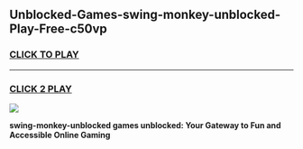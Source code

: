 
## Unblocked-Games-swing-monkey-unblocked-Play-Free-c50vp
<h3>
<a href="https://premium76.site?title=swing-monkey-unblocked&ref=12A">CLICK TO PLAY</a></h3>
<hr>

<h3>
<a href="https://premium76.site?title=swing-monkey-unblocked&ref=12A">CLICK 2 PLAY</a>
  
</h3>

<a href="https://premium76.site?title=swing-monkey-unblocked&ref=12A"><img src="https://clearcache.store/games.png"></a>


**swing-monkey-unblocked games unblocked: Your Gateway to Fun and Accessible Online Gaming**
